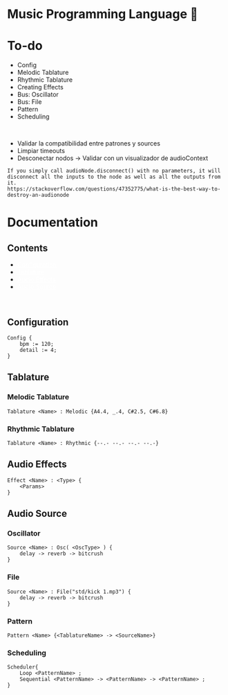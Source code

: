 # Music Programming Language 🎵

# To-do
- Config
- Melodic Tablature
- Rhythmic Tablature
- Creating Effects
- Bus: Oscillator
- Bus: File
- Pattern
- Scheduling
<br>

- Validar la compatibilidad entre patrones y sources
- Limpiar timeouts
- Desconectar nodos -> Validar con un visualizador de audioContext 

```
If you simply call audioNode.disconnect() with no parameters, it will disconnect all the inputs to the node as well as all the outputs from it.
https://stackoverflow.com/questions/47352775/what-is-the-best-way-to-destroy-an-audionode
```

# Documentation

## Contents
<ul>
    <li><a href="#configuration">Configuration</a></li>
    <li><a href="#tablature">Tablature</a></li>
    <li><a href="#audio-effects">Audio Effects</a></li>
    <li><a href="#source">Audio Source</a></li>
</ul>

<br>

<h2 id="configuration">Configuration</h2>

```
Config {
    bpm := 120;
    detail := 4;
}
```

<h2 id="tablature">Tablature</h2>

### Melodic Tablature
```
Tablature <Name> : Melodic {A4.4, _.4, C#2.5, C#6.8}
```

### Rhythmic Tablature
```
Tablature <Name> : Rhythmic {--.- --.- --.- --.-}
```

<h2 id="audio-effects">Audio Effects</h2>

```
Effect <Name> : <Type> {
    <Params>
}
```

<h2 id="source">Audio Source</h2>

### Oscillator
```
Source <Name> : Osc( <OscType> ) {
    delay -> reverb -> bitcrush
}
```

### File
```
Source <Name> : File("std/kick 1.mp3") {
    delay -> reverb -> bitcrush
}
```

### Pattern
```
Pattern <Name> {<TablatureName> -> <SourceName>}
```

### Scheduling
```
Scheduler{
    Loop <PatternName> ;
    Sequential <PatternName> -> <PatternName> -> <PatternName> ;
}
```

<style>
a{color: white;}
</style>